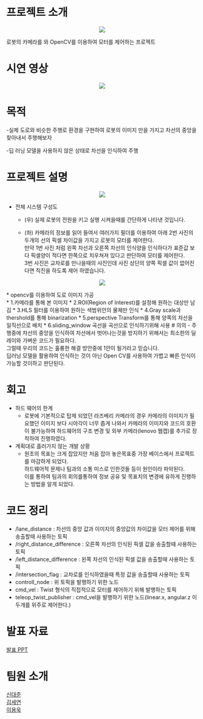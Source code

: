 # 프로젝트 소개
<p align="center">
  <img src="https://github.com/addinedu-amr-2th/robo-reop-3/assets/117617384/a47b33db-8e67-4869-9070-062e9dd757f5">
</p>
로봇의 카메라를 와 OpenCV를 이용하여 모터를 제어하는 프로젝트

# 시연 영상
<p align="center">
  <img src="https://github.com/addinedu-amr-2th/robo-reop-3/assets/117617384/1d556166-901f-4862-bec8-a2010ec72a7f">
</p>

# 목적
-실제 도로와 비슷한 주행로 환경을 구현하여 로봇의 이미지 만을 가지고 차선의 중앙을 찾아내서 주행해보자



-딥 러닝 모델을 사용하지 않은 상태로 차선을 인식하여 주행

# 프로젝트 설명
<p align="center">
  <img src="https://github.com/addinedu-amr-2th/robo-reop-3/assets/124948850/016970c8-fd77-4205-a0d0-ddf4d85bfed7">
</p>

* 전체 시스템 구성도<br/>
  * (우) 실제 로봇의 전원을 키고 실행 시켜을때를 간단하게 나타낸 것입니다.


  
  * (좌) 카메라의 정보를 읽어 들여서 여러가지 필더를 이용하여 아래 2번 사진의 두개의 선의 픽셀 차이값을 가지고 로봇의 모터를 제어한다.
  <br/>  만약 1번 사진 처럼 왼쪽 차선과 오른쪽 차선의 인식양을 인식하다가 표준값 보다 픽셀양이 적다면 한쪽으로 치우쳐져 있다고 판단하여 모터를 제어한다.
  <br/>  3번 사진은 교차로를 만나을때의 사진인데 사진 상단의 양쪽 픽셀 값이 없어진다면 직진을 하도록 제어 하였습니다.
  
<p align="center">
  <img src="https://github.com/addinedu-amr-2th/robo-reop-3/assets/124948850/c98020c5-f978-4144-9251-24264e1bfd1f">
</p>
* opencv를 이용하여 도로 이미지 가공<br/>
  * 1.카메라를 통해 본 이미지
  * 2.ROI(Region of Interest)를 설정해 원하는 대상만 남김
  * 3.HLS 필터를 이용하여 원하는 색범위안의 물체만 인식
  * 4.Gray scale과 thershold를 통해 binarization
  * 5.perspective Transform를 통해 양쪽의 차선을 일직선으로 배치
  * 6.sliding_window 곡선을 곡선으로 인식하기위해 사용
# 의의
- 주행중에 차선의 중앙을 인식하여 차선에서 벗어나는것을 방지하기 위해서는 최소한의 딜레이와 가벼운 코드가 필요하다.
  <br/> 그럴때 우리의 코드는 훌륭한 해결 방안중에 1안이 될거라고 믿습니다.
  <br/> 딥러닝 모델을 활용하여 인식하는 것이 아닌 Open CV를 사용하여 가볍고 빠른 인식이 가능할 것이하고 판단된다.

#  회고
- 하드 웨어의 한계
  - 로봇에 기본적으로 탑제 되었던 라즈베리 카메라의 경우 카메라의 이미지가 필요했던 이미지 보다 시야각이 너무 좁게 나와서 카메라의 이미지와 코드의 호환이 불가능하여 하드웨어의 구조 변경 및 외부 카메라(lenovo 웹캡)를 추가로 장착하여 진행하였다.
- 계획대로 흘러가지 않는 개발 상황
  - 원초의 목표는 크게 잡았지만 처음 잡아 놓은목표중 가장 베이스에서 프로젝트를 마감하게 되었다.<br/> 하드웨어적 문제나 팀과의 소통 미스로 인한것들 등이 원인이라 파악된다.<br/>이를 통하여 팀과의 회의를통하여 정보 공유 및 목표치의 변경에 유하게 진행하는 방법을 알게 되었다.
# 코드 정리
- /lane_distance : 차선의 중앙 값과 이미지의 중앙값의 차이값을 모터 제어를 위해 송출할때 사용하는 토픽
- /right_distance_difference : 오른쪽 차선의 인식된 픽셀 값을 송출할때 사용하는 토픽
- /left_distance_difference : 왼쪽 차선의 인식된 픽셀 값을 송출할때 사용하는 토픽
- /intersection_flag : 교차로를 인식하였을때 특정 값을 송출할때 사용하는 토픽
- controll_node : 위 토픽을 발행하기 위한 노드
- cmd_vel : Twist 형식의 직접적으로 모터를 제어하기 위해 발행하는 토픽
- teleop_twist_publisher : cmd_vel을 발행하기 위한 노드(linear.x, angular.z 이 두개를 위주로 제어한다.)
# 발표 자료
[발표 PPT][link_ppt]

[link_ppt]: https://docs.google.com/presentation/d/1TdLDWyX7o4_dsa_KVFDCJpya4sgQwAyP/edit?usp=drive_link&ouid=114791632627429619927&rtpof=true&sd=true "PPT_link"
# 팀원 소개
[신대준][link_1]<br/>
[김세연][link_2]<br/>
[이용욱][link_3]<br/>

[link_1]: https://github.com/addinedu-amr-2th/robo-reop-3 "GitHub_link"
[link_2]: https://github.com/addinedu-amr-2th/robo-reop-3 "GitHub_link"
[link_3]: https://github.com/addinedu-amr-2th/robo-reop-3 "GitHub_link"
